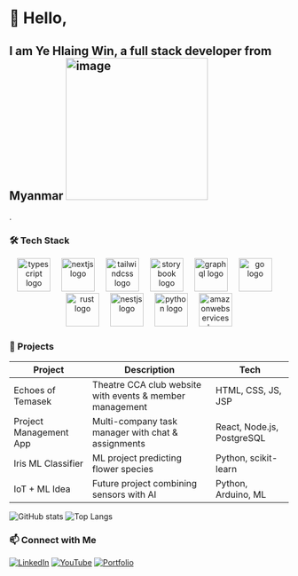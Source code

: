 # 👋 Hello,
## I am **Ye Hlaing Win**, a full stack developer from Myanmar <img width="256" height="256" alt="image" src="https://github.com/user-attachments/assets/f6cacc68-6712-4aea-8779-b60c33632d7b" />
. 
### 🛠️ Tech Stack
<div align="center">
  <img src="https://skillicons.dev/icons?i=ts" height="60" alt="typescript logo"  />
  <img width="12" />
  <img src="https://skillicons.dev/icons?i=nextjs" height="60" alt="nextjs logo"  />
  <img width="12" />
  <img src="https://skillicons.dev/icons?i=tailwind" height="60" alt="tailwindcss logo"  />
  <img width="12" />
  <img src="https://cdn.jsdelivr.net/gh/devicons/devicon/icons/storybook/storybook-original.svg" height="60" alt="storybook logo"  />
  <img width="12" />
  <img src="https://skillicons.dev/icons?i=graphql" height="60" alt="graphql logo"  />
  <img width="12" />
  <img src="https://skillicons.dev/icons?i=go" height="60" alt="go logo"  />
  <img width="12" />
  <img src="https://skillicons.dev/icons?i=rust" height="60" alt="rust logo"  />
  <img width="12" />
  <img src="https://skillicons.dev/icons?i=nestjs" height="60" alt="nestjs logo"  />
  <img width="12" />
  <img src="https://skillicons.dev/icons?i=py" height="60" alt="python logo"  />
  <img width="12" />
  <img src="https://skillicons.dev/icons?i=aws" height="60" alt="amazonwebservices logo"  />
</div>

###


### 🚀 Projects
| Project | Description | Tech |
|---------|-------------|------|
| Echoes of Temasek | Theatre CCA club website with events & member management | HTML, CSS, JS, JSP |
| Project Management App | Multi-company task manager with chat & assignments | React, Node.js, PostgreSQL |
| Iris ML Classifier | ML project predicting flower species | Python, scikit-learn |
| IoT + ML Idea | Future project combining sensors with AI | Python, Arduino, ML |


![GitHub stats](https://github-readme-stats.vercel.app/api?username=yourusername&show_icons=true&theme=tokyonight)
![Top Langs](https://github-readme-stats.vercel.app/api/top-langs/?username=yourusername&layout=compact&theme=tokyonight)



### 📫 Connect with Me
[![LinkedIn](https://img.shields.io/badge/LinkedIn-0A66C2?style=for-the-badge&logo=linkedin&logoColor=white)](https://linkedin.com/in/yourprofile)
[![YouTube](https://img.shields.io/badge/YouTube-FF0000?style=for-the-badge&logo=youtube&logoColor=white)](https://youtube.com/channel/your-channel-id)
[![Portfolio](https://img.shields.io/badge/Portfolio-00BFFF?style=for-the-badge&logo=about-dot-me&logoColor=white)](https://yourportfolio.com)




<!--
**yehlaingwin-2003/yehlaingwin-2003** is a ✨ _special_ ✨ repository because its `README.md` (this file) appears on your GitHub profile.

Here are some ideas to get you started:

- 🔭 I’m currently working on ...
- 🌱 I’m currently learning ...
- 👯 I’m looking to collaborate on ...
- 🤔 I’m looking for help with ...
- 💬 Ask me about ...
- 📫 How to reach me: ...
- 😄 Pronouns: ...
- ⚡ Fun fact: ...
-->
